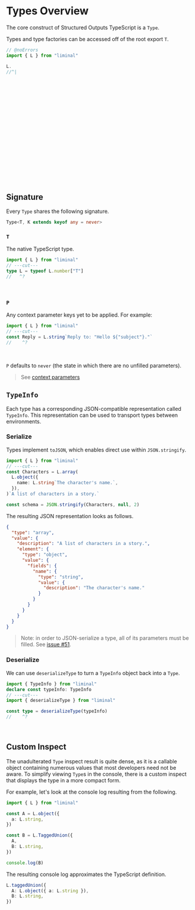 # Types Overview

The core construct of Structured Outputs TypeScript is a `Type`.

Types and type factories can be accessed off of the root export `T`.

```ts twoslash
// @noErrors
import { L } from "liminal"

L.
//^|
```

<br />
<br />
<br />
<br />
<br />
<br />
<br />
<br />
<br />
<br />
<br />
<br />
<br />
<br />
<br />
<br />

## Signature

Every `Type` shares the following signature.

```ts
Type<T, K extends keyof any = never>
```

### `T`

The native TypeScript type.

```ts twoslash
import { L } from "liminal"
// ---cut---
type L = typeof L.number["T"]
//   ^?
```

<br />

### `P`

Any context parameter keys yet to be applied. For example:

```ts twoslash
import { L } from "liminal"
// ---cut---
const Reply = L.string`Reply to: "Hello ${"subject"}."`
//    ^?
```

<br />

`P` defaults to `never` (the state in which there are no unfilled parameters).

> See [context parameters](../context/parameters.md)

## `TypeInfo`

Each type has a corresponding JSON-compatible representation called `TypeInfo`. This representation
can be used to transport types between environments.

### Serialize

Types implement `toJSON`, which enables direct use within `JSON.stringify`.

```ts twoslash
import { L } from "liminal"
// ---cut---
const Characters = L.array(
  L.object({
    name: L.string`The character's name.`,
  }),
)`A list of characters in a story.`

const schema = JSON.stringify(Characters, null, 2)
```

The resulting JSON representation looks as follows.

```json
{
  "type": "array",
  "value": {
    "description": "A list of characters in a story.",
    "element": {
      "type": "object",
      "value": {
        "fields": {
          "name": {
            "type": "string",
            "value": {
              "description": "The character's name."
            }
          }
        }
      }
    }
  }
}
```

> Note: in order to JSON-serialize a type, all of its parameters must be filled. See
> [issue #51](https://github.com/harrysolovay/liminal/issues/51).

### Deserialize

We can use `deserializeType` to turn a `TypeInfo` object back into a `Type`.

```ts
import { TypeInfo } from "liminal"
declare const typeInfo: TypeInfo
// ---cut---
import { deserializeType } from "liminal"

const type = deserializeType(typeInfo)
//    ^?
```

<br />

## Custom Inspect

The unadulterated `Type` inspect result is quite dense, as it is a callable object containing
numerous values that most developers need not be aware. To simplify viewing `Type`s in the console,
there is a custom inspect that displays the type in a more compact form.

For example, let's look at the console log resulting from the following.

```ts
import { L } from "liminal"

const A = L.object({
  a: L.string,
})

const B = L.TaggedUnion({
  A,
  B: L.string,
})

console.log(B)
```

The resulting console log approximates the TypeScript definition.

```ts
L.taggedUnion({
  A: L.object({ a: L.string }),
  B: L.string,
})
```
